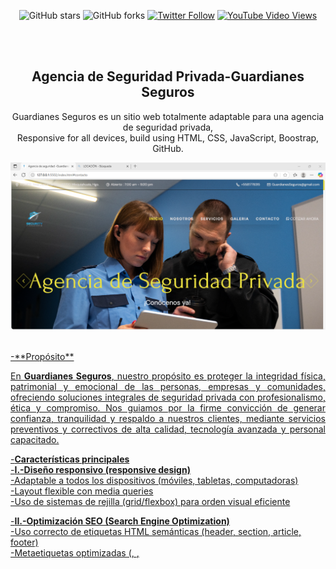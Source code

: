 <div align="center">
  
  
  ![GitHub stars](https://img.shields.io/github/stars/codewithsadee/grilli?style=social)
  ![GitHub forks](https://img.shields.io/github/forks/codewithsadee/grilli?style=social)
[![Twitter Follow](https://img.shields.io/twitter/follow/codewithsadee_?style=social)](https://twitter.com/intent/follow?screen_name=codewithsadee_)
  [![YouTube Video Views](https://img.shields.io/youtube/views/CjVGp5kGHxA?style=social)](https://youtu.be/CjVGp5kGHxA)

  <br />
  <br />

  <h2 align="center">Agencia de Seguridad Privada-Guardianes Seguros</h2>

 Guardianes Seguros es un sitio web totalmente adaptable para una agencia de seguridad privada, <br />Responsive for all devices, build using HTML, CSS, JavaScript, Boostrap, GitHub.

  <a href="https://github.com/brenda19011/Desarrolladores.github.io.git">![Guardianes SegurosDesktop Demo](./readme-images/1.png "Desktop Demo")

</div>

<br />
-**Propósito**<br>

<p align="justify">
En <strong>Guardianes Seguros</strong>, nuestro propósito es proteger la integridad física, patrimonial y emocional de las personas, empresas y comunidades, ofreciendo soluciones integrales de seguridad privada con profesionalismo, ética y compromiso. Nos guiamos por la firme convicción de generar confianza, tranquilidad y respaldo a nuestros clientes, mediante servicios preventivos y correctivos de alta calidad, tecnología avanzada y personal capacitado.
</p>


-**Características principales**<br>
-**I.-Diseño responsivo (responsive design)**<br>
-Adaptable a todos los dispositivos (móviles, tabletas, computadoras)<br>
-Layout flexible con media queries<br>
-Uso de sistemas de rejilla (grid/flexbox) para orden visual eficiente<br>

-**II.-Optimización SEO (Search Engine Optimization)**<br>
-Uso correcto de etiquetas HTML semánticas (header, section, article, footer)<br>
-Metaetiquetas optimizadas (<meta name="description">, <meta name="keywords">, <title>)<br>
-Contenido estructurado para indexación efectiva en motores de búsqueda.<br>
-Carga rápida y reducción de recursos innecesarios (minificación de CSS/JS)<br>

-**III.-URLs amigables (Friendly URLs)**<br>
-Rutas limpias y legibles para el usuario y motores de búsqueda (ej: /servicios, /nosotros, /contacto).<br>
-Sin caracteres especiales, parámetros largos ni extensiones innecesarias<br>

-**IV.-Estilos UI/UX modernos**<br>
-Paleta de colores institucional (ej. negro, dorado, blanco)<br>
-Tipografía clara, profesional y accesible<br>
-Botones llamativos y bien posicionados con efectos de hover<br>
-Uso de iconografía y animaciones suaves para mejorar la experiencia de navegación<br>
-Jerarquía visual con subtítulos, bloques de contenido y tarjetas informativas<br>

-**V.-Componentes reutilizables (UI reutilizable)**<br>
-Menús, botones, formularios y tarjetas modulares reutilizables<br>
-Estilos centralizados con variables CSS (por ejemplo: --gold-crayola, --weight-bold).<br>
-Separación clara entre estructura HTML, estilos CSS y comportamiento JS<br>

-**VI.-Accesibilidad (A11Y)**<br>
-Texto con suficiente contraste de color<br>
-Navegación por teclado y lectores de pantalla<br>
-Atributos alt en imágenes y roles en componentes interactivos<br>

-**VII.-Integración con herramientas externas**<br>
-Botón de contacto vía WhatsApp<br>
-Mapa de ubicación integrado (Google Maps o similar)<br>
-Formularios de contacto funcionales con validación<br>

-**VIII.-Seguridad y confianza**<br>
-licencia<br>
-Políticas de privacidad y términos de uso visibles<br>
-Pie de página con enlaces legales y redes sociales<br>

-**Tecnologías Utilizadas**<br>
- **HTML**  
  - Estructura semántica del sitio

- **CSS**  
  - Estilización avanzada  
  - Diseño responsivo con media queries  
  - Animaciones y variables

- **JavaScript**  
  - Interactividad del sitio: sliders, menús desplegables, validaciones de formularios, etc.

- **Frameworks y bibliotecas opcionales**  
  - Bootstrap o CSS: para UI rápida, responsiva y consistente  
  - Swiper.js: para carruseles de imágenes o testimonios

- **Versionamiento y despliegue**  
  - Git + GitHub: control de versiones y colaboración en equipo  
  - Hosting personalizado: para subir archivos al servidor

- **Canva**  
  - Para diseño gráfico o prototipos UI previos






-**Estructura del proyecto**
[Ver archivo TXT](https://github.com/brenda19011/Desarrolladores.github.io/blob/main/Estructura%20del%20proyecto.txt)




-**Run Locally**

To run **Guardianes Seguros** locally, run this command on your git bash:


* [Git](https://git-scm.com/downloads "Download Git") must be installed on your operating system.

-**Run Locally**

To run **Guardianes Seguros** locally, run this command on your git bash:

Linux and macOS:

-**bash**
sudo git clone https://github.com/brenda19011/Desarrolladores.github.io.git
```

-**Windows**

-**bash**
git clone https://github.com/brenda19011/Desarrolladores.github.io.git
```

-**Contact**

If you want to contact with me you can reach me at [Twitter](https://www.twitter.com/codewithsadee).

-**License**

[MIT](https://choosealicense.com/licenses/mit/)

-**Archivo**

[Ver archivo TXT](https://github.com/brenda19011/Desarrolladores.github.io/blob/main/deepseek_plaintext_20250709_1b3db5.txt)
